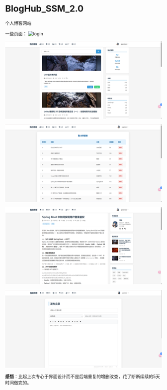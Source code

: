 # BlogHub_SSM_2.0
个人博客网站

一些页面：
![login](/img/login.png)

![api](/img/api.png)

![delete](/img/delete.png)

![aritcle02](img/aritcle02.png)

![mkd](/img/mkd.png)

**感悟**：比起上次专心于界面设计而不是后端重复的增删改查，花了断断续续的5天时间做完的。
